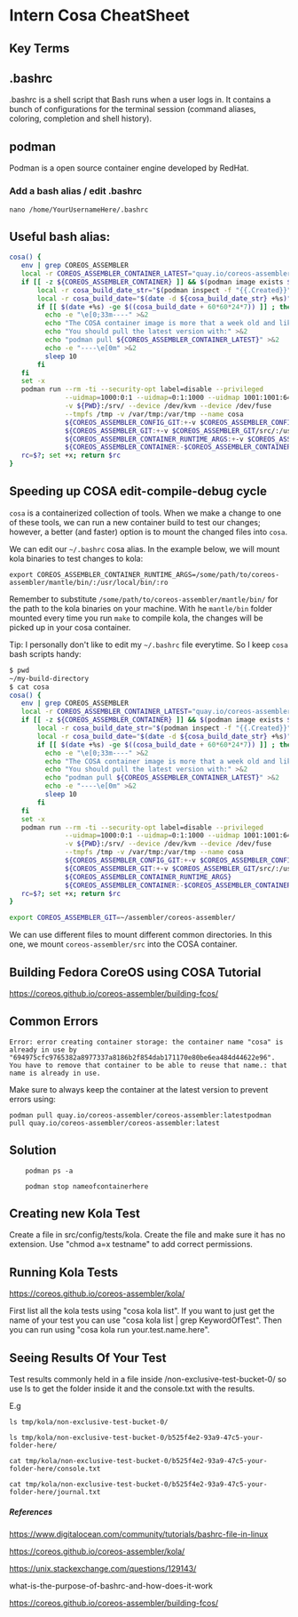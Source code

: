 # Intern Cosa CheatSheet #

## Key Terms ##
## .bashrc ##
.bashrc is a shell script that Bash runs when a user logs in. It contains a bunch of configurations for the terminal session (command aliases, coloring, completion and shell history).

## podman ##
Podman is a open source container engine developed by RedHat.

### Add a bash alias / edit .bashrc ###

```
nano /home/YourUsernameHere/.bashrc
```

## Useful bash alias: ##

``` bash
cosa() {
   env | grep COREOS_ASSEMBLER
   local -r COREOS_ASSEMBLER_CONTAINER_LATEST="quay.io/coreos-assembler/coreos-assembler:latest"
   if [[ -z ${COREOS_ASSEMBLER_CONTAINER} ]] && $(podman image exists ${COREOS_ASSEMBLER_CONTAINER_LATEST}); then
       local -r cosa_build_date_str="$(podman inspect -f "{{.Created}}" ${COREOS_ASSEMBLER_CONTAINER_LATEST} | awk '{print $1}')"
       local -r cosa_build_date="$(date -d ${cosa_build_date_str} +%s)"
       if [[ $(date +%s) -ge $((cosa_build_date + 60*60*24*7)) ]] ; then
         echo -e "\e[0;33m----" >&2
         echo "The COSA container image is more that a week old and likely outdated." >&2
         echo "You should pull the latest version with:" >&2
         echo "podman pull ${COREOS_ASSEMBLER_CONTAINER_LATEST}" >&2
         echo -e "----\e[0m" >&2
         sleep 10
       fi
   fi
   set -x
   podman run --rm -ti --security-opt label=disable --privileged                                      \
              --uidmap=1000:0:1 --uidmap=0:1:1000 --uidmap 1001:1001:64536                            \
              -v ${PWD}:/srv/ --device /dev/kvm --device /dev/fuse                                    \
              --tmpfs /tmp -v /var/tmp:/var/tmp --name cosa                                           \
              ${COREOS_ASSEMBLER_CONFIG_GIT:+-v $COREOS_ASSEMBLER_CONFIG_GIT:/srv/src/config/:ro}     \
              ${COREOS_ASSEMBLER_GIT:+-v $COREOS_ASSEMBLER_GIT/src/:/usr/lib/coreos-assembler/:ro}    \
              ${COREOS_ASSEMBLER_CONTAINER_RUNTIME_ARGS:+-v $COREOS_ASSEMBLER_CONTAINER_RUNTIME_ARGS} \
              ${COREOS_ASSEMBLER_CONTAINER:-$COREOS_ASSEMBLER_CONTAINER_LATEST} "$@"
   rc=$?; set +x; return $rc
}
```
## Speeding up COSA edit-compile-debug cycle ##

`cosa` is a containerized collection of tools. When we make a change to one of these tools, we can run a new container build to test our changes; however, a better (and faster) option is to mount the changed files into `cosa`. 

We can edit our `~/.bashrc` cosa alias. In the example below, we will mount kola binaries to test changes to kola:

```
export COREOS_ASSEMBLER_CONTAINER_RUNTIME_ARGS=/some/path/to/coreos-assembler/mantle/bin/:/usr/local/bin/:ro
```

Remember to substitute `/some/path/to/coreos-assembler/mantle/bin/` for the path to the kola binaries on your machine. With he `mantle/bin` folder mounted
every time you run `make` to compile kola, the changes will be picked up in your cosa container.

Tip: I personally don't like to edit my `~/.bashrc` file everytime. So I keep `cosa` bash scripts handy:

``` bash
$ pwd
~/my-build-directory
$ cat cosa
cosa() {
   env | grep COREOS_ASSEMBLER
   local -r COREOS_ASSEMBLER_CONTAINER_LATEST="quay.io/coreos-assembler/coreos-assembler:latest"
   if [[ -z ${COREOS_ASSEMBLER_CONTAINER} ]] && $(podman image exists ${COREOS_ASSEMBLER_CONTAINER_LATEST}); then
       local -r cosa_build_date_str="$(podman inspect -f "{{.Created}}" ${COREOS_ASSEMBLER_CONTAINER_LATEST} | awk '{print $1}')"
       local -r cosa_build_date="$(date -d ${cosa_build_date_str} +%s)"
       if [[ $(date +%s) -ge $((cosa_build_date + 60*60*24*7)) ]] ; then
         echo -e "\e[0;33m----" >&2
         echo "The COSA container image is more that a week old and likely outdated." >&2
         echo "You should pull the latest version with:" >&2
         echo "podman pull ${COREOS_ASSEMBLER_CONTAINER_LATEST}" >&2
         echo -e "----\e[0m" >&2
         sleep 10
       fi
   fi
   set -x
   podman run --rm -ti --security-opt label=disable --privileged                                    \
              --uidmap=1000:0:1 --uidmap=0:1:1000 --uidmap 1001:1001:64536                          \
              -v ${PWD}:/srv/ --device /dev/kvm --device /dev/fuse                                  \
              --tmpfs /tmp -v /var/tmp:/var/tmp --name cosa                                         \
              ${COREOS_ASSEMBLER_CONFIG_GIT:+-v $COREOS_ASSEMBLER_CONFIG_GIT:/srv/src/config/:ro}   \
              ${COREOS_ASSEMBLER_GIT:+-v $COREOS_ASSEMBLER_GIT/src/:/usr/lib/coreos-assembler/:ro}  \
              ${COREOS_ASSEMBLER_CONTAINER_RUNTIME_ARGS}                                            \
              ${COREOS_ASSEMBLER_CONTAINER:-$COREOS_ASSEMBLER_CONTAINER_LATEST} "$@"
   rc=$?; set +x; return $rc
}

export COREOS_ASSEMBLER_GIT=~/assembler/coreos-assembler/
```

We can use different files to mount different common directories. In this one, we mount `coreos-assembler/src` into the COSA container.

## Building Fedora CoreOS using COSA Tutorial ##
https://coreos.github.io/coreos-assembler/building-fcos/

## Common Errors ##
```
Error: error creating container storage: the container name "cosa" is already in use by "694975cfc9765382a8977337a8186b2f854dab171170e80be6ea484d44622e96". You have to remove that container to be able to reuse that name.: that name is already in use.
```

Make sure to always keep the container at the latest version to prevent errors using:

```
podman pull quay.io/coreos-assembler/coreos-assembler:latestpodman pull quay.io/coreos-assembler/coreos-assembler:latest

```
## Solution ##

```
    podman ps -a

    podman stop nameofcontainerhere   
```

## Creating new Kola Test ##
Create a file in src/config/tests/kola. Create the file and make sure it has no extension. Use "chmod a=x testname" to add correct permissions.

## Running Kola Tests ##
https://coreos.github.io/coreos-assembler/kola/

First list all the kola tests using "cosa kola list". If you want to just get the name of your test you can use "cosa kola list | grep KeywordOfTest". Then you can run using "cosa kola run your.test.name.here".

## Seeing Results Of Your Test ##
Test results commonly held in a file inside  /non-exclusive-test-bucket-0/ so use ls to get the folder inside it and the console.txt with the results. 

E.g

```
ls tmp/kola/non-exclusive-test-bucket-0/

ls tmp/kola/non-exclusive-test-bucket-0/b525f4e2-93a9-47c5-your-folder-here/

cat tmp/kola/non-exclusive-test-bucket-0/b525f4e2-93a9-47c5-your-folder-here/console.txt

cat tmp/kola/non-exclusive-test-bucket-0/b525f4e2-93a9-47c5-your-folder-here/journal.txt
```

##### References ####
https://www.digitalocean.com/community/tutorials/bashrc-file-in-linux

https://coreos.github.io/coreos-assembler/kola/

https://unix.stackexchange.com/questions/129143/

what-is-the-purpose-of-bashrc-and-how-does-it-work

https://coreos.github.io/coreos-assembler/building-fcos/